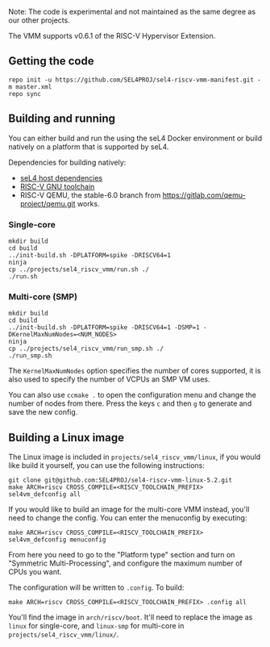 Note: The code is experimental and not maintained as the same degree as our other projects.

The VMM supports v0.6.1 of the RISC-V Hypervisor Extension.

## Getting the code
```console
repo init -u https://github.com/SEL4PROJ/sel4-riscv-vmm-manifest.git -m master.xml
repo sync
```

## Building and running

You can either build and run the using the seL4 Docker environment or build natively
on a platform that is supported by seL4.

Dependencies for building natively:
* [seL4 host dependencies](https://docs.sel4.systems/projects/buildsystem/host-dependencies.html)
* [RISC-V GNU toolchain](https://github.com/riscv/riscv-gnu-toolchain)
* RISC-V QEMU, the stable-6.0 branch from https://gitlab.com/qemu-project/qemu.git works.

### Single-core
```console
mkdir build
cd build
../init-build.sh -DPLATFORM=spike -DRISCV64=1
ninja
cp ../projects/sel4_riscv_vmm/run.sh ./
./run.sh
```

### Multi-core (SMP)
```console
mkdir build
cd build
../init-build.sh -DPLATFORM=spike -DRISCV64=1 -DSMP=1 -DKernelMaxNumNodes=<NUM_NODES>
ninja
cp ../projects/sel4_riscv_vmm/run_smp.sh ./
./run_smp.sh
```

The `KernelMaxNumNodes` option specifies the number of cores supported, it is also used
to specify the number of VCPUs an SMP VM uses.

You can also use `ccmake .` to open the configuration menu and change the number of
nodes from there. Press the keys `c` and then `g` to generate and save the new config.

## Building a Linux image

The Linux image is included in `projects/sel4_riscv_vmm/linux`, if you would
like build it yourself, you can use the following instructions:

```console
git clone git@github.com:SEL4PROJ/sel4-riscv-vmm-linux-5.2.git
make ARCH=riscv CROSS_COMPILE=<RISCV_TOOLCHAIN_PREFIX> sel4vm_defconfig all
```

If you would like to build an image for the multi-core VMM instead, you'll need to change
the config. You can enter the menuconfig by executing:

```console
make ARCH=riscv CROSS_COMPILE=<RISCV_TOOLCHAIN_PREFIX> sel4vm_defconfig menuconfig
```

From here you need to go to the "Platform type" section and turn on "Symmetric Multi-Processing",
and configure the maximum number of CPUs you want.

The configuration will be written to `.config`. To build:
```console
make ARCH=riscv CROSS_COMPILE=<RISCV_TOOLCHAIN_PREFIX> .config all
```

You'll find the image in `arch/riscv/boot`. It'll need to replace the image as `linux`
for single-core, and `linux-smp` for multi-core in `projects/sel4_riscv_vmm/linux/`.
